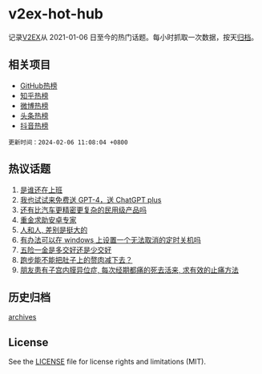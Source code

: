 # v2ex-hot-hub

 记录[V2EX](https://www.v2ex.com/)从 2021-01-06 日至今的热门话题。每小时抓取一次数据，按天[归档](archives)。
 
 ## 相关项目

- [GitHub热榜](https://github.com/lonnyzhang423/github-hot-hub)
- [知乎热榜](https://github.com/lonnyzhang423/zhihu-hot-hub)
- [微博热榜](https://github.com/lonnyzhang423/weibo-hot-hub)
- [头条热榜](https://github.com/lonnyzhang423/toutiao-hot-hub)
- [抖音热榜](https://github.com/lonnyzhang423/douyin-hot-hub)


 `更新时间：2024-02-06 11:08:04 +0800`

## 热议话题

1. [是谁还在上班](https://www.v2ex.com/t/1014557)
1. [我也试试来免费送 GPT-4，送 ChatGPT plus](https://www.v2ex.com/t/1014462)
1. [还有比汽车更精密更复杂的民用级产品吗](https://www.v2ex.com/t/1014429)
1. [重金求助安卓专家](https://www.v2ex.com/t/1014363)
1. [人和人, 差别是挺大的](https://www.v2ex.com/t/1014366)
1. [有办法可以在 windows 上设置一个无法取消的定时关机吗](https://www.v2ex.com/t/1014378)
1. [五险一金是多交好还是少交好](https://www.v2ex.com/t/1014439)
1. [跑步能不能把肚子上的赘肉减下去？](https://www.v2ex.com/t/1014394)
1. [朋友患有子宫内膜异位症, 每次经期都痛的死去活来, 求有效的止痛方法](https://www.v2ex.com/t/1014369)

## 历史归档

[archives](archives)

## License

See the [LICENSE](LICENSE) file for license rights and limitations (MIT).
